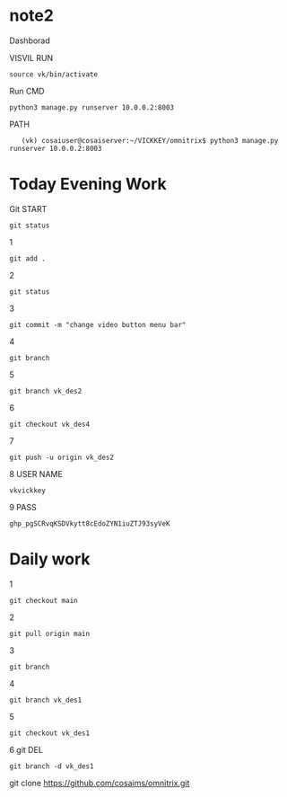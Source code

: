# note2
Dashborad



VISVIL RUN
      
    source vk/bin/activate
       
Run CMD       
       
    python3 manage.py runserver 10.0.0.2:8003


PATH

       (vk) cosaiuser@cosaiserver:~/VICKKEY/omnitrix$ python3 manage.py runserver 10.0.0.2:8003



# Today Evening Work


Git START

    
    git status
1
       
    git add .
2
      
    git status
3

    git commit -m "change video button menu bar"
4       

    git branch
5       

    git branch vk_des2   
6       

    git checkout vk_des4
7

    git push -u origin vk_des2
    
8 USER NAME

    vkvickkey  
    
9 PASS      

    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


# Daily work

1
     
    git checkout main
2
      
    git pull origin main
3

    git branch
4

    git branch vk_des1
5

    git checkout vk_des1
    
6 git DEL

    git branch -d vk_des1

git clone https://github.com/cosaims/omnitrix.git
